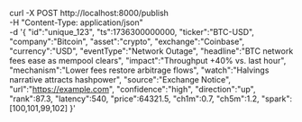 curl -X POST http://localhost:8000/publish \
  -H "Content-Type: application/json" \
  -d '{
    "id":"unique_123",
    "ts":1736300000000,
    "ticker":"BTC-USD",
    "company":"Bitcoin",
    "asset":"crypto",
    "exchange":"Coinbase",
    "currency":"USD",
    "eventType":"Network Outage",
    "headline":"BTC network fees ease as mempool clears",
    "impact":"Throughput +40% vs. last hour",
    "mechanism":"Lower fees restore arbitrage flows",
    "watch":"Halvings narrative attracts hashpower",
    "source":"Exchange Notice",
    "url":"https://example.com",
    "confidence":"high",
    "direction":"up",
    "rank":87.3,
    "latency":540,
    "price":64321.5,
    "ch1m":0.7,
    "ch5m":1.2,
    "spark":[100,101,99,102]
  }'


